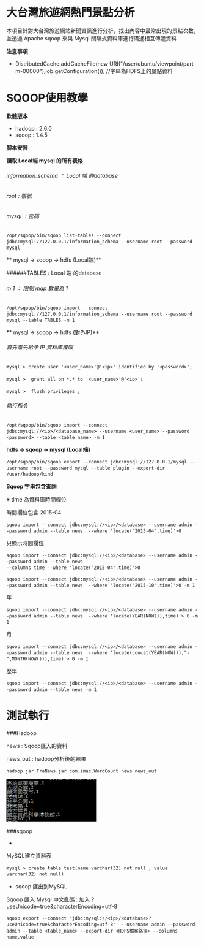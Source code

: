 # 大台灣旅遊網熱門景點分析

本項目針對大台灣旅遊網站新聞資訊進行分析，找出內容中最常出現的景點次數，並透過 Apache sqoop 來與 Mysql 關聯式資料庫進行溝通相互傳遞資料

**注意事項**

* DistributedCache.addCacheFile(new URI("/user/ubuntu/viewpoint/part-m-00000"),job.getConfiguration()); //字串為HDFS上的景點資料 



# SQOOP使用教學



**軟體版本**

* hadoop : 2.6.0
* sqoop : 1.4.5


**腳本安裝**







**讀取 Local端 mysql 的所有表格**


######  information_schema ： Local 端 的database

###### root :  帳號

###### mysql ：密碼
```
/opt/sqoop/bin/sqoop list-tables --connect jdbc:mysql://127.0.0.1/information_schema --username root --password mysql
```




** mysql -> sqoop -> hdfs (Local端)**
 
######TABLES : Local 端 的database
###### m 1  ： 限制 map 數量為 1 
```
/opt/sqoop/bin/sqoop import --connect jdbc:mysql://127.0.0.1/information_schema --username root --password mysql --table TABLES -m 1 
``` 



     
** mysql -> sqoop -> hdfs (對外IP)**


###### 首先需先給予 IP 資料庫權限

```
mysql > create user '<user_name>'@'<ip>' identified by '<password>';

mysql >  grant all on *.* to '<user_name>'@'<ip>';

mysql >  flush privileges ;
```

###### 執行指令

```
/opt/sqoop/bin/sqoop import --connect jdbc:mysql://<ip>/<database_name> --username <user_name> --password <password> --table <table_name> -m 1
```



**hdfs -> sqoop -> mysql (Local端)**

```
/opt/sqoop/bin/sqoop export --connect jdbc:mysql://127.0.0.1/mysql --username root --password mysql --table plugin --export-dir /user/hadoop/kind
```

**Sqoop 字串包含查詢**

※ time 為資料庫時間欄位

時間欄位包含 2015-04 
```
sqoop import --connect jdbc:mysql://<ip>/<database> --username admin --password admin --table news  --where 'locate("2015-04",time)'>0
```

只顯示時間欄位

```
sqoop import --connect jdbc:mysql://<ip>/<database> --username admin --password admin --table news  
--columns time --where 'locate("2015-04",time)'>0
```

```
sqoop import --connect jdbc:mysql://<ip>/<database> --username admin --password admin --table news  --where 'locate("2015-10",time)'>0 -m 1
```

年

```
sqoop import --connect jdbc:mysql://<ip>/<database> --username admin --password admin --table news  --where 'locate(YEAR(NOW()),time)'> 0 -m 1
```
月
```
sqoop import --connect jdbc:mysql://<ip>/<database> --username admin --password admin --table news  --where 'locate(concat(YEAR(NOW()),"-",MONTH(NOW())),time)'> 0 -m 1
```
歷年
```
sqoop import --connect jdbc:mysql://<ip>/<database> --username admin --password admin --table news -m 1
```


# 測試執行

###Hadoop

news : Sqoop匯入的資料

news_out : hadoop分析後的結果
```
hadoop jar TraNews.jar com.imac.WordCount news news_out
```
![Result](./images/tranews_out.png)

###sqoop

* 
 MySQL建立資料表
    
```
mysql > create table test(name varchar(32) not null , value varchar(32) not null)
```


* sqoop 匯出到MySQL


Sqoop 匯入 Mysql 中文亂碼 : 加入 ?useUnicode=true&characterEncoding=utf-8

```
sqoop export --connect "jdbc:mysql://<ip>/<database>?useUnicode=true&characterEncoding=utf-8"  --username admin --password admin --table <table_name> --export-dir <HDFS檔案路徑> --columns name,value

```
